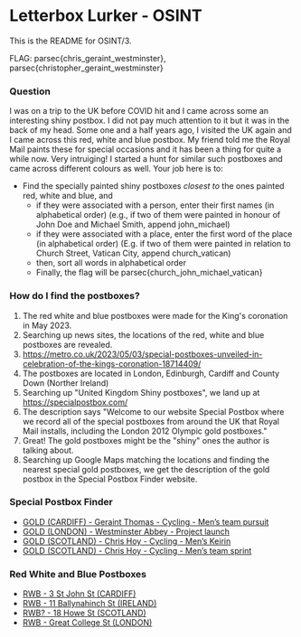 # Letterbox Lurker - OSINT
This is the README for OSINT/3.

FLAG: parsec{chris_geraint_westminster}, parsec{christopher_geraint_westminster}


### Question

I was on a trip to the UK before COVID hit and I came across some an interesting shiny postbox. I did not pay much attention to it but it was in the back of my head. Some one and a half years ago, I visited the UK again and I came across this red, white and blue postbox. My friend told me the Royal Mail paints these for special occasions and it has been a thing for quite a while now. Very intruiging! I started a hunt for similar such postboxes and came across different colours as well. Your job here is to:
- Find the specially painted shiny postboxes _closest to_ the ones painted red, white and blue, and
  - if they were associated with a person, enter their first names (in alphabetical order) (e.g., if two of them were painted in honour of John Doe and Michael Smith, append john_michael)
  - if they were associated with a place, enter the first word of the place (in alphabetical order) (E.g. if two of them were painted in relation to Church Street, Vatican City, append church_vatican)
  - then, sort all words in alphabetical order
  - Finally, the flag will be parsec{church_john_michael_vatican}
  
### How do I find the postboxes?

1. The red white and blue postboxes were made for the King's coronation in May 2023.
2. Searching up news sites, the locations of the red, white and blue postboxes are revealed. 
3. https://metro.co.uk/2023/05/03/special-postboxes-unveiled-in-celebration-of-the-kings-coronation-18714409/
4. The postboxes are located in London, Edinburgh, Cardiff and County Down (Norther Ireland)
5. Searching up "United Kingdom Shiny postboxes", we land up at https://specialpostbox.com/
6. The description says "Welcome to our website Special Postbox where we record all of the special postboxes from around the UK that Royal Mail installs, including the London 2012 Olympic gold postboxes."
7. Great! The gold postboxes might be the "shiny" ones the author is talking about.
8. Searching up Google Maps matching the locations and finding the nearest special gold postboxes, we get the description of the gold postbox in the Special Postbox Finder website.

### Special Postbox Finder
- [GOLD (CARDIFF) - Geraint Thomas - Cycling - Men’s team pursuit](https://specialpostbox.com/2024/08/07/geraint-thomas-cycling-mens-team-pursuit/)
- [GOLD (LONDON) - Westminster Abbey - Project launch](https://specialpostbox.com/2024/08/07/westminster-abbey-project-launch/)
- [GOLD (SCOTLAND) - Chris Hoy - Cycling - Men’s Keirin](https://specialpostbox.com/2024/08/07/chris-hoy-cycling-mens-keirin/)
- [GOLD (SCOTLAND) - Chris Hoy - Cycling - Men’s team sprint](https://specialpostbox.com/2024/08/07/chris-hoy-cycling-mens-team-sprint/)

### Red White and Blue Postboxes
- [RWB - 3 St John St (CARDIFF)](https://www.google.com/maps/@51.4809362,-3.1784656,3a,27.1y,133.9h,82.77t/data=!3m7!1e1!3m5!1sjNJbQdyp7qdw23klOJN0YA!2e0!6shttps:%2F%2Fstreetviewpixels-pa.googleapis.com%2Fv1%2Fthumbnail%3Fcb_client%3Dmaps_sv.tactile%26w%3D900%26h%3D600%26pitch%3D7.230000000000004%26panoid%3DjNJbQdyp7qdw23klOJN0YA%26yaw%3D133.9!7i16384!8i8192)
- [RWB - 11 Ballynahinch St (IRELAND)](https://www.google.com/maps/@54.4631423,-6.0824415,3a,75y,321.37h,64.05t/data=!3m7!1e1!3m5!1sa9UehJ6-w9H_FzYYJ985Rg!2e0!6shttps:%2F%2Fstreetviewpixels-pa.googleapis.com%2Fv1%2Fthumbnail%3Fcb_client%3Dmaps_sv.tactile%26w%3D900%26h%3D600%26pitch%3D25.948345186190195%26panoid%3Da9UehJ6-w9H_FzYYJ985Rg%26yaw%3D321.36569858574614!7i16384!8i8192)
- [RWB? - 18 Howe St (SCOTLAND)](https://www.google.com/maps/@55.9562107,-3.2022724,3a,75y,117.19h,92.93t/data=!3m7!1e1!3m5!1sHyFpp3OSCXjJ1y0VHJDDkw!2e0!6shttps:%2F%2Fstreetviewpixels-pa.googleapis.com%2Fv1%2Fthumbnail%3Fcb_client%3Dmaps_sv.tactile%26w%3D900%26h%3D600%26pitch%3D-2.9319866297952473%26panoid%3DHyFpp3OSCXjJ1y0VHJDDkw%26yaw%3D117.18984249415709!7i16384!8i8192)
- [RWB - Great College St (LONDON)](https://www.google.com/maps/@51.4975705,-0.1257098,3a,75y,258.6h,90t/data=!3m7!1e1!3m5!1sKw0z-53FB_Xds0_rME7gyA!2e0!6shttps:%2F%2Fstreetviewpixels-pa.googleapis.com%2Fv1%2Fthumbnail%3Fcb_client%3Dmaps_sv.tactile%26w%3D900%26h%3D600%26pitch%3D0%26panoid%3DKw0z-53FB_Xds0_rME7gyA%26yaw%3D258.6!7i13312!8i6656)
